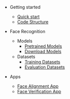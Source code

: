 - Getting started

  - [Quick start](pages/quickstart.md)
  - [Code Structure](pages/code-structure.md)
- Face Recognition
  - Models
    - [Pretrained Models](pages/pretrained_models.md)
    - [Download Models](pages/download_models.md)
  - Datasets
    - [Training Datasets](pages/train_datasets.md)
    - [Evaluation Datasets](pages/eval_datasets.md)
- Apps
  - [Face Alignment App](pages/face_alignment.md)
  - [Face Verification App](pages/face_verification.md)